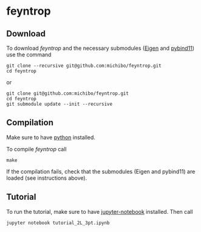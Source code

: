 feyntrop
========

Download
--------

 
To download *feyntrop* and the necessary submodules ([Eigen](//eigen.tuxfamily.org/) and [pybind11](//github.com/pybind/pybind11)) use the command

```
git clone --recursive git@github.com:michibo/feyntrop.git
cd feyntrop
```

or 

```
git clone git@github.com:michibo/feyntrop.git
cd feyntrop
git submodule update --init --recursive
```

Compilation
-----------

Make sure to have [python](//python.org) installed.

To compile *feyntrop* call

```
make
```

If the compilation fails, check that the submodules (Eigen and pybind11) are loaded (see instructions above).

Tutorial
--------

To run the tutorial, make sure to have [jupyter-notebook](//jupyter.org/) installed. Then call
```
jupyter notebook tutorial_2L_3pt.ipynb
```
